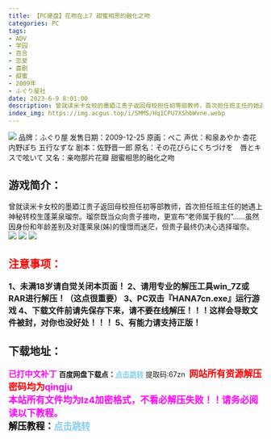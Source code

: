 ```yaml
---
title: 【PC硬盘】花吻在上7 甜蜜相思的融化之吻
categories: PC
tags:
- ADV
- 学园
- 百合
- 恋爱
- 喜剧
- 甜蜜
- 2009年
- ふぐり屋社
date: 2023-6-9 8:01:00
description: 曾就读米卡女校的墨廼江贵子返回母校担任初等部教师，首次担任班主任的她遇上神秘转校生蓬莱泉瑠奈。瑠奈既当众向贵子接吻，更宣布“老师属于我的”……虽然因身份和年龄差别及对蓬莱泉(姊)的憧憬而迷茫，但贵子最终仍决心选择瑠奈。
index_img: https://img.acgus.top/i/SMMS/Hq1CPU7XShbWvne.webp
---
```

![](https://img.acgus.top/i/SMMS/Hq1CPU7XShbWvne.webp)
品牌：ふぐり屋
发售日期：2009-12-25
原画：ぺこ
声优：和泉あやか 杏花 内野ぽち 五行なずな
剧本：佐野晋一郎
原名：その花びらにくちづけを　唇とキスで呟いて
又名：亲吻那片花瓣 甜蜜相思的融化之吻

## 游戏简介：
曾就读米卡女校的墨廼江贵子返回母校担任初等部教师，首次担任班主任的她遇上神秘转校生蓬莱泉瑠奈。瑠奈既当众向贵子接吻，更宣布“老师属于我的”……虽然因身份和年龄差别及对蓬莱泉(姊)的憧憬而迷茫，但贵子最终仍决心选择瑠奈。
![](https://img.acgus.top/i/SMMS/iT7FualnVHyg1wc.webp)
![](https://img.acgus.top/i/SMMS/AxNeqVms8LfrEY2.webp)
![](https://img.acgus.top/i/SMMS/q6x7T4wFBiAkopN.webp)





## <font color=#FF0000 >注意事项：</font>
<font size=3><b>1、未满18岁请自觉关闭本页面！
2、请用专业的解压工具win_7Z或RAR进行解压！（这点很重要）
3、PC双击『HANA7cn.exe』运行游戏
4、下载文件前请先保存下来，请不要在线解压！！！这样会导致文件被封，对你也没好处！！！
5、有能力请支持正版！</b></font>

## 下载地址：
<font color=#FF00FF size=3><b>已打中文补丁</b></font>
<b>百度网盘下载点：</b><a href="https://pan.baidu.com/s/1blZHvBY9jd-Xs7I_igqgQA?pwd=67zn" style="color: #87CEEB;"><b>点击跳转</b></a> 提取码:67zn
<a style="padding: 0" href="https://post.qingju.org/AD/"><img style="max-width:100%" src="https://img.acgus.top/i/2024/07/478f689b8021d8d499ab43d21acf137a.gif" alt=""></a>
<b><font color=#FF0000 size=4>网站所有资源解压密码均为</b></font><b><font color=#FF00FF size=4>qingju</font><font color=#FF0000 ></font></b><br><b><font color=#FF00FF size=4>本站所有文件均为lz4加密格式，不看必解压失败！！请务必阅读以下教程。</b></font><br><b><font color=#000 size=4>解压教程：</b><a href="https://post.qingju.org/tutorial/000/" style="color: #87CEEB;"><b>点击跳转</b></a>